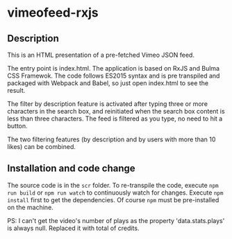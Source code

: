# vimeofeed-rxjs

## Description

This is an HTML presentation of a pre-fetched Vimeo JSON feed.

The entry point is index.html. The application is based on RxJS and Bulma CSS Framewok. The code follows ES2015 syntax and is pre transpiled and packaged with Webpack and Babel, so just open index.html to see the result.

The filter by description feature is activated after typing three or more characters in the search box, and reinitiated when the search box content is less than three characters. The feed is filtered as you type, no need to hit a button.

The two filtering features (by description and by users with more than 10 likes) can be combined.

## Installation and code change

The source code is in the ```scr``` folder. To re-transpile the code, execute ```npm run build``` or ```npm run watch``` to continuously watch for changes. Execute ```npm install``` first to get the dependencies. Of course ```npm``` must be pre-installed on the machine.

PS: I can't get the video's number of plays as the property 'data.stats.plays' is always null. Replaced it with total of credits.